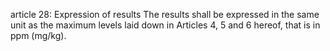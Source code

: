 article 28: Expression of results
The results shall be expressed in the same unit as the maximum levels laid down in Articles 4, 5 and 6 hereof, that is in ppm (mg&#x2F;kg).
<ul>
</ul>